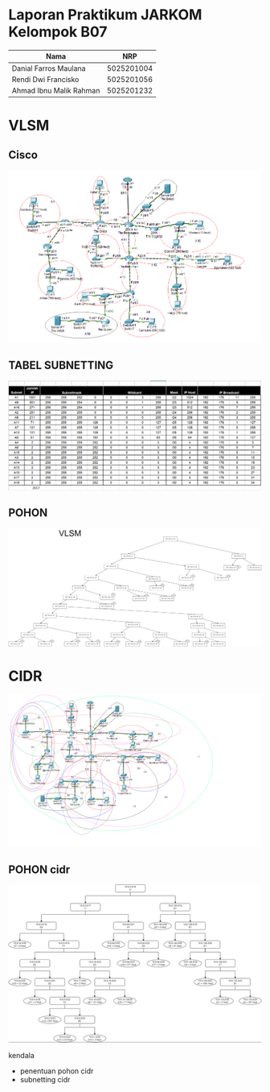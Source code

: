# Laporan Praktikum JARKOM Kelompok B07 #

| Nama                      | NRP           |
| ------------------------- | ------------- |
| Danial Farros Maulana     | 5025201004    |
| Rendi Dwi Francisko       | 5025201056    |
| Ahmad Ibnu Malik Rahman   | 5025201232    |


# VLSM
## Cisco
![cisco](image/vlsmcisco.png)

## TABEL SUBNETTING
![subnetting](image/subnetting.png)
## POHON
![pohon](image/pohon.png)


# CIDR
![CIDR](image/CIDR.png)

## POHON cidr
![pohon](image/pohoncidr.png)


kendala
- penentuan pohon cidr
- subnetting cidr